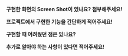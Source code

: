 **구현한 화면의 Screen Shot이 있나요? 첨부해주세요!**

**프로젝트에서 구현한 기능을 간단하게 적어주세요!**

**구현할 때 어려웠던 점은 있나요?**

**추가로 알아야 하는 사항이 있다면 적어주세요!**
